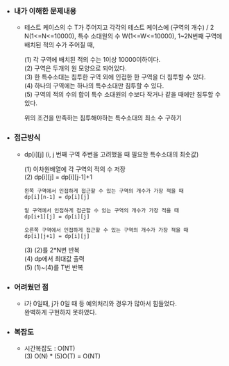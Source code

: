 - ### 내가 이해한 문제내용   
  - 테스트 케이스의 수 T가 주어지고 각각의 테스트 케이스에 (구역의 개수) / 2 N(1<=N<=10000),  특수 소대원의 수 W(1<=W<=10000), 1~2N번째 구역에 배치된 적의 수가 주어질 때,  
      
    (1) 각 구역에 배치된 적의 수는 1이상 10000이하이다.  
    (2) 구역은 두개의 원 모양으로 되어있다.  
    (3) 한 특수소대는 침투한 구역 외에 인접한 한 구역을 더 침투할 수 있다.  
    (4) 하나의 구역에는 하나의 특수소대만 침투할 수 있다.  
    (5) 구역의 적의 수의 합이 특수 소대원의 수보다 작거나 같을 때에만 침투할 수 있다.  
      
    위의 조건을 만족하는 침투해야하는 특수소대의 최소 수 구하기  
    
- ### 접근방식  
  - dp[i][j] (i, j 번째 구역 주변을 고려했을 때 필요한 특수소대의 최솟값)    
    
    (1) 이차원배열에 각 구역의 적의 수 저장  
    (2) dp[i][j] = dp[i][j-1]+1    
          
        왼쪽 구역에서 인접하게 접근할 수 있는 구역의 개수가 가장 적을 때  
        dp[i][n-1] = dp[i][j]
        
        밑 구역에서 인접하게 접근할 수 있는 구역의 개수가 가장 적을 때  
        dp[i+1][j] = dp[i][j]  
          
        오른쪽 구역에서 인접하게 접근할 수 있는 구역의 개수가 가장 적을 때  
        dp[i][j+1] = dp[i][j]  
     (3) (2)를 2*N번 반복  
     (4) dp에서 최대값 출력  
     (5) (1)~(4)를 T번 반복  

- ### 어려웠던 점  
  - i가 0일때, j가 0일 때 등 예외처리와 경우가 많아서 힘들었다.  
    완벽하게 구현하지 못하였다.  

- ### 복잡도  
  - 시간복잡도 : O(NT)  
    (3) O(N) * (5)O(T) = O(NT)     

